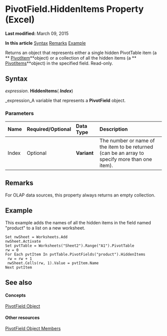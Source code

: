 
# PivotField.HiddenItems Property (Excel)

 **Last modified:** March 09, 2015

 **In this article**
 [Syntax](#sectionSection0)
 [Remarks](#sectionSection1)
 [Example](#sectionSection2)


Returns an object that represents either a single hidden PivotTable item (a  ** [PivotItem](5829a1d9-0924-9ce8-1120-229e4595285a.md)**object) or a collection of all the hidden items (a  ** [PivotItems](df47021a-2b06-fa10-5712-58956c7ffe07.md)**object) in the specified field. Read-only.


## Syntax
<a name="sectionSection0"> </a>

 _expression_. **HiddenItems**( **_Index_**)

 _expression_A variable that represents a  **PivotField** object.


### Parameters



|**Name**|**Required/Optional**|**Data Type**|**Description**|
|:-----|:-----|:-----|:-----|
|Index|Optional| **Variant**|The number or name of the item to be returned (can be an array to specify more than one item).|

## Remarks
<a name="sectionSection1"> </a>

For OLAP data sources, this property always returns an empty collection.


## Example
<a name="sectionSection2"> </a>

This example adds the names of all the hidden items in the field named "product" to a list on a new worksheet.


```
Set nwSheet = Worksheets.Add 
nwSheet.Activate 
Set pvtTable = Worksheets("Sheet2").Range("A1").PivotTable 
rw = 0 
For Each pvtItem In pvtTable.PivotFields("product").HiddenItems 
 rw = rw + 1 
 nwSheet.Cells(rw, 1).Value = pvtItem.Name 
Next pvtItem
```


## See also
<a name="sectionSection2"> </a>


#### Concepts


 [PivotField Object](52784960-e2da-b43a-1e37-2d4dae61c6d8.md)
#### Other resources


 [PivotField Object Members](4a6ea12a-072c-a386-c855-7bf5f6eadd46.md)
